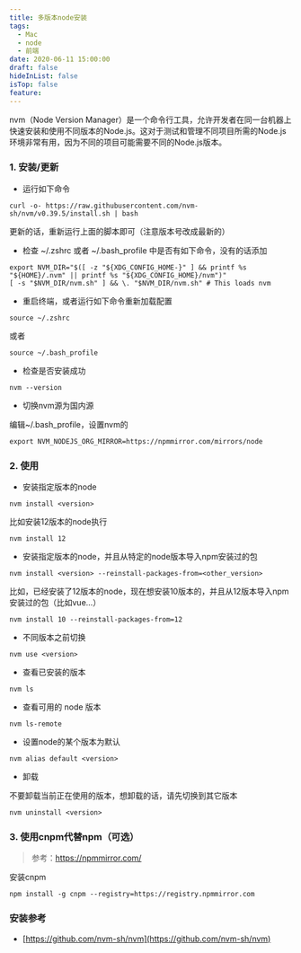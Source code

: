 ```yaml
---
title: 多版本node安装
tags:
  - Mac
  - node
  - 前端
date: 2020-06-11 15:00:00
draft: false
hideInList: false
isTop: false
feature:
---
```


nvm（Node Version Manager）是一个命令行工具，允许开发者在同一台机器上快速安装和使用不同版本的Node.js。这对于测试和管理不同项目所需的Node.js环境非常有用，因为不同的项目可能需要不同的Node.js版本。

<!--more-->

### 1. 安装/更新
- 运行如下命令

```linux
curl -o- https://raw.githubusercontent.com/nvm-sh/nvm/v0.39.5/install.sh | bash
```

更新的话，重新运行上面的脚本即可（注意版本号改成最新的）


- 检查 ~/.zshrc 或者 ~/.bash_profile 中是否有如下命令，没有的话添加

```linux
export NVM_DIR="$([ -z "${XDG_CONFIG_HOME-}" ] && printf %s "${HOME}/.nvm" || printf %s "${XDG_CONFIG_HOME}/nvm")"
[ -s "$NVM_DIR/nvm.sh" ] && \. "$NVM_DIR/nvm.sh" # This loads nvm

```
- 重启终端，或者运行如下命令重新加载配置

```
source ~/.zshrc
```
或者
```
source ~/.bash_profile
```

- 检查是否安装成功

```linux
nvm --version
```

- 切换nvm源为国内源

编辑~/.bash_profile，设置nvm的

```linux
export NVM_NODEJS_ORG_MIRROR=https://npmmirror.com/mirrors/node

```

### 2. 使用
- 安装指定版本的node

```linux
nvm install <version>
```

比如安装12版本的node执行

```linux
nvm install 12
```

- 安装指定版本的node，并且从特定的node版本导入npm安装过的包

```linux
nvm install <version> --reinstall-packages-from=<other_version>
```

比如，已经安装了12版本的node，现在想安装10版本的，并且从12版本导入npm安装过的包（比如vue...）

```linux
nvm install 10 --reinstall-packages-from=12

```

- 不同版本之前切换

```linux
nvm use <version>
```

- 查看已安装的版本

```linux
nvm ls
```

- 查看可用的 node 版本
```
nvm ls-remote
```


- 设置node的某个版本为默认
```
nvm alias default <version>
```

- 卸载

不要卸载当前正在使用的版本，想卸载的话，请先切换到其它版本

```linux
nvm uninstall <version>
```

### 3. 使用cnpm代替npm（可选）
> 参考：https://npmmirror.com/

安装cnpm

```linux
npm install -g cnpm --registry=https://registry.npmmirror.com
```

### 安装参考
- [https://github.com/nvm-sh/nvm](https://github.com/nvm-sh/nvm)
